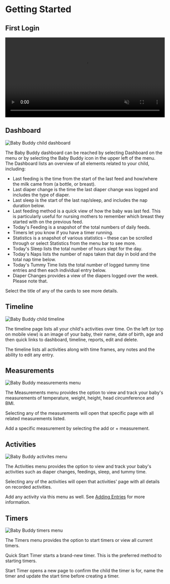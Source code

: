 # Getting Started

## First Login

<video style="width: 100%;" autoplay controls loop muted playsinline>
  <source src="../../assets/videos/first_login.mp4" type="video/mp4">
</video>

## Dashboard

![Baby Buddy child dashboard](../assets/images/dashboard.png)

The Baby Buddy dashboard can be reached by selecting Dashboard on the menu or by
selecting the Baby Buddy icon in the upper left of the menu. The Dashboard lists
an overview of all elements related to your child, including:

- Last feeding is the time from the start of the last feed and how/where the milk came from (a bottle, or breast).
- Last diaper change is the time the last diaper change was logged and includes the type of diaper.
- Last sleep is the start of the last nap/sleep, and includes the nap duration below.
- Last feeding method is a quick view of how the baby was last fed. This is particularly useful for nursing mothers to remember which breast they started with on the previous feed. 
- Today's Feeding is a snapshot of the total numbers of daily feeds.
- Timers let you know if you have a timer running.
- Statistics is a snapshot of various statistics – these can be scrolled through or select Statistics from the menu bar to see more.
- Today's Sleep lists the total number of hours slept for the day.
- Today's Naps lists the number of naps taken that day in bold and the total nap time below.
- Today's Tummy Time lists the total number of logged tummy time entries and then each individual entry below.
- Diaper Changes provides a view of the diapers logged over the week. Please note that.

Select the title of any of the cards to see more details.

## Timeline

![Baby Buddy child timeline](../assets/images/timeline.png)

The timeline page lists all your child's activities over time. On the left (or
top on mobile view) is an image of your baby, their name, date of birth, age and
then quick links to dashboard, timeline, reports, edit and delete.

The timeline lists all activities along with time frames, any notes and the
ability to edit any entry.

## Measurements

![Baby Buddy measurements menu](../assets/images/menu_measurements.png)

The Measurements menu provides the option to view and track your baby's
measurements of temperature, weight, height, head circumference and BMI.

Selecting any of the measurements will open that specific page with all related
measurements listed.

Add a specific measurement by selecting the add or + measurement.

## Activities

![Baby Buddy activites menu](../assets/images/menu_activities.png)

The Activities menu provides the option to view and track your baby's activities
such as diaper changes, feedings, sleep, and tummy time.

Selecting any of the activities will open that activities' page with all details
on recorded activities.

Add any activity via this menu as well. See [Adding Entries](adding-entries.md) for more
information.

## Timers

![Baby Buddy timers menu](../assets/images/menu_timers.png)

The Timers menu provides the option to start timers or view all current timers.

Quick Start Timer starts a brand-new timer. This is the preferred method to
starting timers.

Start Timer opens a new page to confirm the child the timer is for, name the
timer and update the start time before creating a timer.
